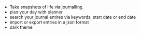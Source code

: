 - Take snapshots of life via journalling.
- plan your day with planner
- search your journal entires via keywords, start date or end date
- import or export entries in a json format
- dark theme

